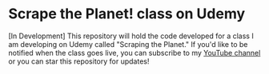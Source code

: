 # Scrape the Planet! class on Udemy
[In Development] This repository will hold the code developed for a class I am developing on Udemy called "Scraping the Planet." If you'd like to be notified when the class goes live, you can subscribe to my [YouTube channel](https://www.youtube.com/channel/UCSXxklOmlUOJfjzOkKM07gg) or you can star this repository for updates!
